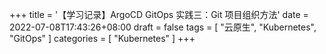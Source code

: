 +++
title = '【学习记录】ArgoCD GitOps 实践三：Git 项目组织方法'
date = 2022-07-08T17:43:26+08:00
draft = false
tags = [
    "云原生",
    "Kubernetes",
    "GitOps"
]
categories = [
    "Kubernetes"
]
+++
